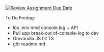 [![Review Assignment Due Date](https://classroom.github.com/assets/deadline-readme-button-22041afd0340ce965d47ae6ef1cefeee28c7c493a6346c4f15d667ab976d596c.svg)](https://classroom.github.com/a/Bzh4RYwL)

To Do Fredag:
- lös .env med console.log + API
- Pull upp break-out of-console-log to dev
- Omvandla JS till TS 
- gör readme.md

